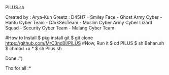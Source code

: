 PILUS.sh

Created by : Arya-Kun
Greetz : D45H7 - Smiley Face - Ghost Army Cyber - 
         Hantu Cyber Team - DarkSecTeam - Muslim Cyber Army
         Cyber Lizard Squad - Security Cyber Team - 
         Malang Cyber Team

#How to Install
$ pkg install git
$ git clone https://github.com/MrC3nd0l/PILUS
#Now, Run it
$ cd PILUS
$ sh Bahan.sh
$ chmod +x *
$ sh Pilus.sh

Done :")

Thx for all :*
